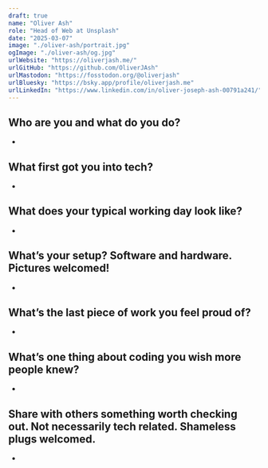 ```yaml
---
draft: true
name: "Oliver Ash"
role: "Head of Web at Unsplash"
date: "2025-03-07"
image: "./oliver-ash/portrait.jpg"
ogImage: "./oliver-ash/og.jpg"
urlWebsite: "https://oliverjash.me/"
urlGitHub: "https://github.com/OliverJAsh"
urlMastodon: "https://fosstodon.org/@oliverjash"
urlBluesky: "https://bsky.app/profile/oliverjash.me"
urlLinkedIn: "https://www.linkedin.com/in/oliver-joseph-ash-00791a241/"
---
```


## **Who are you and what do you do?**

-

## **What first got you into tech?**

-

## What does your typical working day look like?

-

## What’s your setup? Software and hardware. Pictures welcomed!

-

## What’s the last piece of work you feel proud of?

-

## What’s one thing about coding you wish more people knew?

-

## Share with others something worth checking out. Not necessarily tech related. Shameless plugs welcomed.

-
